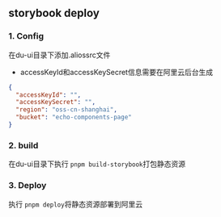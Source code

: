 ## storybook deploy

### 1. Config
在du-ui目录下添加.aliossrc文件
* accessKeyId和accessKeySecret信息需要在阿里云后台生成
```json  .aliossrc
{
  "accessKeyId": "",
  "accessKeySecret": "",
  "region": "oss-cn-shanghai",
  "bucket": "echo-components-page"
}
```

### 2. build
在du-ui目录下执行 `pnpm build-storybook`打包静态资源


### 3. Deploy
执行 `pnpm deploy`将静态资源部署到阿里云
